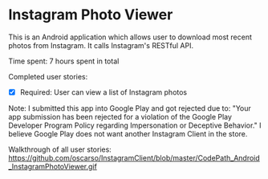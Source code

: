 # Instagram Photo Viewer 

This is an Android application which allows user to download most recent photos from Instagram. It calls Instagram's RESTful API.


Time spent: 7 hours spent in total


Completed user stories:
 * [x] Required: User can view a list of Instagram photos 


Note: 
I submitted this app into Google Play and got rejected due to:
"Your app submission has been rejected for a violation of the Google Play Developer Program Policy regarding Impersonation or Deceptive Behavior."
I believe Google Play does not want another Instagram Client in the store.

 
Walkthrough of all user stories:
https://github.com/oscarso/InstagramClient/blob/master/CodePath_Android_InstagramPhotoViewer.gif

